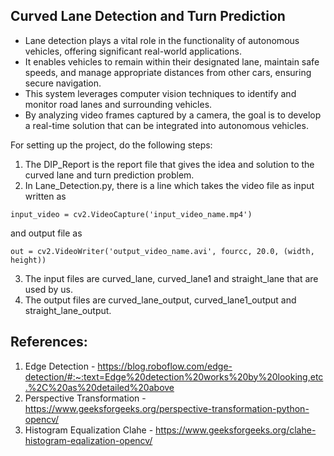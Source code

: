 ## Curved Lane Detection and Turn Prediction
- Lane detection plays a vital role in the functionality of autonomous vehicles, offering significant real-world applications. 
- It enables vehicles to remain within their designated lane, maintain safe speeds, and manage appropriate distances from other cars, ensuring secure navigation.
- This system leverages computer vision techniques to identify and monitor road lanes and surrounding vehicles.
- By analyzing video frames captured by a camera, the goal is to develop a real-time solution that can be integrated into autonomous vehicles.

For setting up the project, do the following steps:
1. The DIP_Report is the report file that gives the idea and solution to the curved lane and turn prediction problem.
2. In Lane_Detection.py, there is a line which takes the video file as input written as
```
input_video = cv2.VideoCapture('input_video_name.mp4')
```
and output file as 
```
out = cv2.VideoWriter('output_video_name.avi', fourcc, 20.0, (width, height)) 
```
3. The input files are curved_lane, curved_lane1 and straight_lane that are used by us.
4. The output files are curved_lane_output, curved_lane1_output and straight_lane_output.

## References:
1. Edge Detection - https://blog.roboflow.com/edge-detection/#:~:text=Edge%20detection%20works%20by%20looking,etc.%2C%20as%20detailed%20above
2. Perspective Transformation - https://www.geeksforgeeks.org/perspective-transformation-python-opencv/
3. Histogram Equalization Clahe - https://www.geeksforgeeks.org/clahe-histogram-eqalization-opencv/
